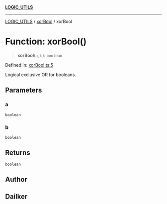 [**LOGIC_UTILS**](../../README.md)

***

[LOGIC_UTILS](../../README.md) / [xorBool](../README.md) / xorBool

# Function: xorBool()

> **xorBool**(`a`, `b`): `boolean`

Defined in: [xorBool.ts:5](https://github.com/dailker/everyutil/blob/d99125d64df5681bba8d2a0f0d24c32625cbf289/src/logic/xorBool.ts#L5)

Logical exclusive OR for booleans.

## Parameters

### a

`boolean`

### b

`boolean`

## Returns

`boolean`

## Author

## Dailker
